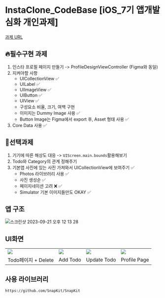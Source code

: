 # InstaClone_CodeBase [iOS_7기 앱개발 심화 개인과제]

[과제 URL](https://teamsparta.notion.site/iOS-cbdbd12c45784371bd93167719551d8a)

## 🔥필수구현 과제
1. 인스타 프로필 페이지 만들기 -> ProfileDesignViewController (Figma와 동일)
2. 지켜야할 사항
   - UICollectionView ✅
   - UILabel ✅
   - UIImageView ✅
   - UIButton ✅
   - UIView ✅
   - 구성요소 비율, 크기, 여백 구현 
   - 이미지는 Dummy Image 사용 ✅
   - Button Image는 Figma에서 export 후, Asset 형태 사용 ✅
3. Core Data 사용 ✅

## 🧨선택과제
1. 기기에 따른 해상도 대응 -> `UIScreen.main.bounds`활용해보기
2. Todo와 Category의 관계 정해주기
3. 기본앱 사진에 있는 사진 가져와서 UICollectionView에 보여주기 ✅
   - Photos 라이브러리 사용 ✅
   - 사진 생성순 ✅
   - 페이지네이션 고려 ❌ ✅
   - Simulator 기본 이미지들만도 OKAY ✅
## 앱 구조
![스크린샷 2023-09-21 오후 12 13 28](https://github.com/Luna828/InstaClone_CodeBase/assets/93186591/35bdcab1-e229-45b8-b883-d5a8950fc1f6)


## UI화면

<table>
   <tr>
      <td>
         <img src= "https://github.com/Luna828/InstaClone_CodeBase/assets/93186591/5c939207-2b7a-4a74-8ba6-4a4b42afcda0" />
      </td>
      <td>
         <img src= "https://github.com/Luna828/InstaClone_CodeBase/assets/93186591/98e03d26-6e4f-45e8-b366-25692f8d176d" />
      </td>
      <td>
         <img src= "https://github.com/Luna828/InstaClone_CodeBase/assets/93186591/0e602e7a-c666-4261-9bb9-8e682d8c5511" />
      </td>
      <td>
         <img src= "https://github.com/Luna828/InstaClone_CodeBase/assets/93186591/4cd0f0b8-c983-4aab-a0e4-3c4b07288fc9" />
      </td>
   </tr>
   <tr>
      <td>
         Todo페이지 + Delete
      </td>
      <td>
         Add Todo
      </td>
      <td>
         Update Todo
      </td>
       <td>
         Profile Page
      </td>
   </tr>
</table>


## 사용 라이브러리
```text
https://github.com/SnapKit/SnapKit
```

